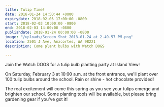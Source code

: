 ```yaml
---
title: Tulip Time!
date: 2018-01-24 14:50:44 +0000
expirydate: 2018-02-03 17:00:00 -0800
start: 2018-02-03 10:00:00 -0800
end: 2018-02-03 14:00:00 -0800
publishdate: 2018-01-24 00:00:00 -0800
image: "/uploads/Screen Shot 2018-01-24 at 2.49.57 PM.png"
location: 2501 J Ave, Anacortes, WA 98221
description: Come plant bulbs with Watch DOGS

---
```

Join the Watch DOGS for a tulip bulb planting party at Island View!   
  
On Saturday, February 3 at 10:00 a.m. at the front entrance, we'll plant over 100 tulip bulbs around the school. Rain or shine - hot chocolate provided!   
  
The real excitement will come this spring as you see your tulips emerge and brighten our school. Some planting tools will be available, but please bring gardening gear if you've got it!